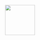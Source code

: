 <div id="header" align="center">
  <img src="https://avatars.githubusercontent.com/u/57222485?v=4" width="100"/>
</div>
